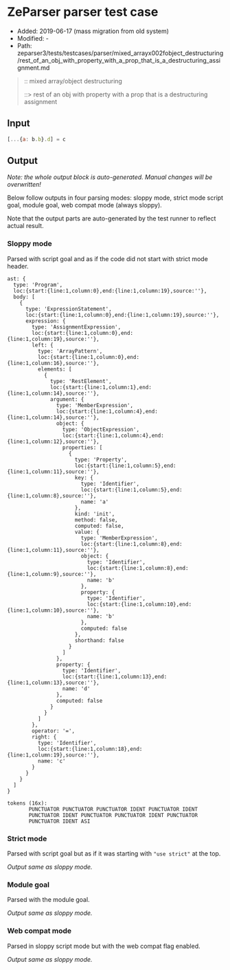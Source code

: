 # ZeParser parser test case

- Added: 2019-06-17 (mass migration from old system)
- Modified: -
- Path: zeparser3/tests/testcases/parser/mixed_arrayx002fobject_destructuring/rest_of_an_obj_with_property_with_a_prop_that_is_a_destructuring_assignment.md

> :: mixed array/object destructuring
>
> ::> rest of an obj with property with a prop that is a destructuring assignment

## Input

`````js
[...{a: b.b}.d] = c
`````

## Output

_Note: the whole output block is auto-generated. Manual changes will be overwritten!_

Below follow outputs in four parsing modes: sloppy mode, strict mode script goal, module goal, web compat mode (always sloppy).

Note that the output parts are auto-generated by the test runner to reflect actual result.

### Sloppy mode

Parsed with script goal and as if the code did not start with strict mode header.

`````
ast: {
  type: 'Program',
  loc:{start:{line:1,column:0},end:{line:1,column:19},source:''},
  body: [
    {
      type: 'ExpressionStatement',
      loc:{start:{line:1,column:0},end:{line:1,column:19},source:''},
      expression: {
        type: 'AssignmentExpression',
        loc:{start:{line:1,column:0},end:{line:1,column:19},source:''},
        left: {
          type: 'ArrayPattern',
          loc:{start:{line:1,column:0},end:{line:1,column:16},source:''},
          elements: [
            {
              type: 'RestElement',
              loc:{start:{line:1,column:1},end:{line:1,column:14},source:''},
              argument: {
                type: 'MemberExpression',
                loc:{start:{line:1,column:4},end:{line:1,column:14},source:''},
                object: {
                  type: 'ObjectExpression',
                  loc:{start:{line:1,column:4},end:{line:1,column:12},source:''},
                  properties: [
                    {
                      type: 'Property',
                      loc:{start:{line:1,column:5},end:{line:1,column:11},source:''},
                      key: {
                        type: 'Identifier',
                        loc:{start:{line:1,column:5},end:{line:1,column:8},source:''},
                        name: 'a'
                      },
                      kind: 'init',
                      method: false,
                      computed: false,
                      value: {
                        type: 'MemberExpression',
                        loc:{start:{line:1,column:8},end:{line:1,column:11},source:''},
                        object: {
                          type: 'Identifier',
                          loc:{start:{line:1,column:8},end:{line:1,column:9},source:''},
                          name: 'b'
                        },
                        property: {
                          type: 'Identifier',
                          loc:{start:{line:1,column:10},end:{line:1,column:10},source:''},
                          name: 'b'
                        },
                        computed: false
                      },
                      shorthand: false
                    }
                  ]
                },
                property: {
                  type: 'Identifier',
                  loc:{start:{line:1,column:13},end:{line:1,column:13},source:''},
                  name: 'd'
                },
                computed: false
              }
            }
          ]
        },
        operator: '=',
        right: {
          type: 'Identifier',
          loc:{start:{line:1,column:18},end:{line:1,column:19},source:''},
          name: 'c'
        }
      }
    }
  ]
}

tokens (16x):
       PUNCTUATOR PUNCTUATOR PUNCTUATOR IDENT PUNCTUATOR IDENT
       PUNCTUATOR IDENT PUNCTUATOR PUNCTUATOR IDENT PUNCTUATOR
       PUNCTUATOR IDENT ASI
`````

### Strict mode

Parsed with script goal but as if it was starting with `"use strict"` at the top.

_Output same as sloppy mode._

### Module goal

Parsed with the module goal.

_Output same as sloppy mode._

### Web compat mode

Parsed in sloppy script mode but with the web compat flag enabled.

_Output same as sloppy mode._
